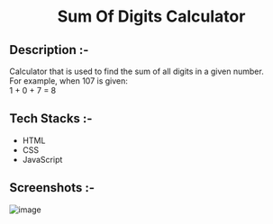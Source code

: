 # <p align="center">Sum Of Digits Calculator</p>

## Description :-

Calculator that is used to find the sum of all digits in a given number.<br>
For example, when 107 is given:<br>
1 + 0 + 7 = 8<br>

## Tech Stacks :-

- HTML
- CSS
- JavaScript

## Screenshots :-

![image](https://github.com/user-attachments/assets/011a1bd7-8efc-4de3-9365-c03e4f239c00)

